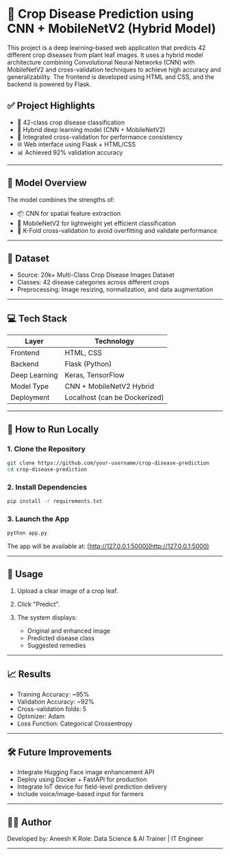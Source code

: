 # 🌾 Crop Disease Prediction using CNN + MobileNetV2 (Hybrid Model)

This project is a deep learning–based web application that predicts 42 different crop diseases from plant leaf images. It uses a hybrid model architecture combining Convolutional Neural Networks (CNN) with MobileNetV2 and cross-validation techniques to achieve high accuracy and generalizability. The frontend is developed using HTML and CSS, and the backend is powered by Flask.

## ✅ Project Highlights

- 🔬 42-class crop disease classification
- 🤖 Hybrid deep learning model (CNN + MobileNetV2)
- 🔁 Integrated cross-validation for performance consistency
- 🌐 Web interface using Flask + HTML/CSS
- 📊 Achieved 92% validation accuracy

---

## 🧠 Model Overview

The model combines the strengths of:

- 📦 CNN for spatial feature extraction
- 📱 MobileNetV2 for lightweight yet efficient classification
- 🔁 K-Fold cross-validation to avoid overfitting and validate performance

---

## 📁 Dataset

- Source: 20k+ Multi-Class Crop Disease Images Dataset
- Classes: 42 disease categories across different crops
- Preprocessing: Image resizing, normalization, and data augmentation

---

## 💻 Tech Stack

| Layer         | Technology     |
| ------------- | -------------- |
| Frontend      | HTML, CSS      |
| Backend       | Flask (Python) |
| Deep Learning | Keras, TensorFlow |
| Model Type    | CNN + MobileNetV2 Hybrid |
| Deployment    | Localhost (can be Dockerized) |

---

## 🚀 How to Run Locally

### 1. Clone the Repository

```bash
git clone https://github.com/your-username/crop-disease-prediction
cd crop-disease-prediction
````

### 2. Install Dependencies

```bash
pip install -r requirements.txt
```

### 3. Launch the App

```bash
python app.py
```

The app will be available at: [http://127.0.0.1:5000](http://127.0.0.1:5000)

---

## 📸 Usage

1. Upload a clear image of a crop leaf.
2. Click "Predict".
3. The system displays:

   * Original and enhanced image
   * Predicted disease class
   * Suggested remedies

---

## 📈 Results

* Training Accuracy: \~95%
* Validation Accuracy: \~92%
* Cross-validation folds: 5
* Optimizer: Adam
* Loss Function: Categorical Crossentropy

---

## 🛠 Future Improvements

* Integrate Hugging Face image enhancement API
* Deploy using Docker + FastAPI for production
* Integrate IoT device for field-level prediction delivery
* Include voice/image-based input for farmers

---

## 🙋‍♂️ Author

Developed by: Aneesh K
Role: Data Science & AI Trainer | IT Engineer

---

